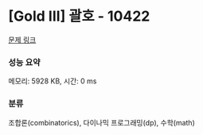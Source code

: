 # [Gold III] 괄호 - 10422 

[문제 링크](https://www.acmicpc.net/problem/10422) 

### 성능 요약

메모리: 5928 KB, 시간: 0 ms

### 분류

조합론(combinatorics), 다이나믹 프로그래밍(dp), 수학(math)

